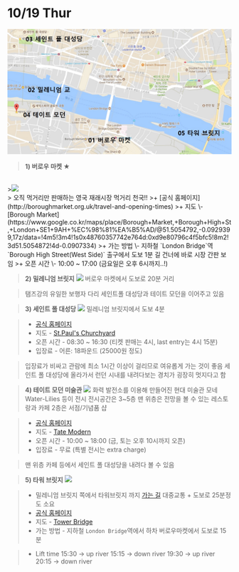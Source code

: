 10/19 Thur
===========
<img src="https://github.com/jiyun075/uk-trip/blob/master/day2.jpg?raw=true" width="600"></img>

>**1) 버로우 마켓 ★**
<br>
><img src="https://cdn.vox-cdn.com/thumbor/pv0agR7XZUvb0AAULvX7MT1mVjg=/0x0:5616x3744/920x613/filters:focal(2359x1423:3257x2321):format(webp)/cdn.vox-cdn.com/uploads/chorus_image/image/55176975/Borough_Market.0.jpg" width="300"></img>
<br>
> 오직 먹거리만 판매하는 영국 재래시장
먹거리 천국!!
>+ [공식 홈페이지](http://boroughmarket.org.uk/travel-and-opening-times)
>+ 지도 \- [Borough Market](https://www.google.co.kr/maps/place/Borough+Market,+Borough+High+St,+London+SE1+9AH+%EC%98%81%EA%B5%AD/@51.5054792,-0.0929399,17z/data=!4m5!3m4!1s0x48760357742e764d:0xd9e80796c4f5bfc5!8m2!3d51.5054872!4d-0.0907334)
>+ 가는 방법 \- 지하철 `London Bridge`역 `Borough High Street(West Side)` 출구에서 도보 1분
길 건너에 바로 시장 간판 보임
>+ 오픈 시간 \- 10:00 ~ 17:00
(금요일은 오후 6시까지..!)

>**2) 밀레니엄 브릿지**
><img src="https://failures.wikispaces.com/file/view/%28CSU%29millennium_footbirdge_walklondon.jpg/567096311/630x425/%28CSU%29millennium_footbirdge_walklondon.jpg" width="300"></img>
>버로우 마켓에서 도보로 20분 거리

>탬즈강의 유일한 보행자 다리
세인트폴 대성당과 테이트 모던을 이어주고 있음

>**3) 세인트 폴 대성당**
><img src="https://hearteningjourneys.files.wordpress.com/2015/08/st-pauls-cathedral-london.jpg" width="300"></img>
>밀레니엄 브릿지에서 도보 4분

>+ [공식 홈페이지](https://www.stpauls.co.uk/visit)
>+ 지도 \- [St.Paul's Churchyard](https://www.google.co.kr/maps/place/St.+Paul's+Churchyard,+London+EC4M+%EC%98%81%EA%B5%AD/@51.5028748,-0.1056511,15z/data=!3m1!5s0x487604a92d07ccc7:0xff95595e7d5f041b!4m12!1m6!3m5!1s0x487604a931761995:0x1ffc6f23e06b9be7!2z7YWM7J207Yq4IOuqqOuNmA!8m2!3d51.5075953!4d-0.0993564!3m4!1s0x487604ab41e5f3df:0xc8615c4c0e866513!8m2!3d51.5132947!4d-0.0989011)
>+ 오픈 시간 \- 08:30 ~ 16:30
(티켓 판매는 4시, last entry는 4시 15분)
>+ 입장료 \- 어른: 18파운드 (25000원 정도)

>입장료가 비싸고 관람에 최소 1시간 이상이 걸리므로 여유롭게 가는 것이 좋음
>세인트 폴 대성당에 올라가서 런던 시내를 내려다보는 경치가 굉장히 멋지다고 함

>**4) 테이트 모던 미술관**
<img src="http://www.tate.org.uk/sites/default/files/styles/width-600/public/images/tatemodernbuilding_0.jpg" width=""></img>
>화력 발전소를 이용해 만들어진 현대 미술관
모네 Water-Lilies 등이 전시
>전시공간은 3~5층 맨 위층은 전망을 볼 수 있는 레스토랑과 카페
2층은 서점/기념품 샵

>+ [공식 홈페이지](http://www.tate.org.uk/visit/tate-modern)
>+ 지도 \- [Tate Modern](https://www.google.co.kr/maps/place/%ED%85%8C%EC%9D%B4%ED%8A%B8+%EB%AA%A8%EB%8D%98/@51.5075953,-0.1015451,17z/data=!3m2!4b1!5s0x487604a92d07ccc7:0xff95595e7d5f041b!4m5!3m4!1s0x487604a931761995:0x1ffc6f23e06b9be7!8m2!3d51.5075953!4d-0.0993564)
>+ 오픈 시간 \- 10:00 ~ 18:00
(금, 토는 오후 10시까지 오픈)
>+ 입장료 \- 무료 (특별 전시는 extra charge)

>맨 위층 카페 등에서 세인트 폴 대성당을 내려다 볼 수 있음

>**5) 타워 브릿지**
<img src="https://upload.wikimedia.org/wikipedia/commons/thumb/8/8b/Tower_bridge_London_Twilight_-_November_2006.jpg/300px-Tower_bridge_London_Twilight_-_November_2006.jpg" width="300"></img>

>+ 밀레니엄 브릿지 쪽에서 타워브릿지 까지 [가는 길](https://www.google.co.kr/maps/dir/Tower+Bridge,+A100,+%EC%98%81%EA%B5%AD/Millennium+Bridge,+London,+United+Kingdom/@51.5023807,-0.0949867,15z/am=t/data=!3m1!4b1!4m14!4m13!1m5!1m1!1s0x48760348b9041b95:0x83a2558888dcce48!2m2!1d-0.0753379!2d51.5055972!1m5!1m1!1s0x487604abcc128291:0xbd5ceafc2f514e1c!2m2!1d-0.0985425!2d51.5095291!5i2)
대중교통 + 도보로 25분정도 소요
>+ [공식 홈페이지](http://www.towerbridge.org.uk/lift-times/)
>+ 지도 \- [Tower Bridge](https://www.google.co.kr/maps/place/Tower+Bridge,+A100,+%EC%98%81%EA%B5%AD/@51.5059777,-0.0935346,14.83z/data=!4m5!3m4!1s0x48760348b9041b95:0x83a2558888dcce48!8m2!3d51.5055972!4d-0.0753379)
>+ 가는 방법 \- 지하철 `London Bridge`역에서 하차
버로우마켓에서 도보로 15분

>+ Lift time
15:30 -> up river
15:15 -> down river
19:30 -> up river
20:15 -> down river
